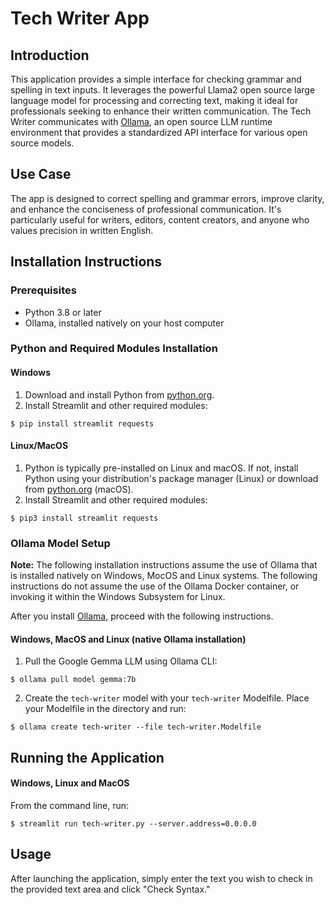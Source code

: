 # Tech Writer App
## Introduction
This application provides a simple interface for checking grammar and spelling in text inputs. It leverages the powerful Llama2 open source large language model for processing and correcting text, making it ideal for professionals seeking to enhance their written communication.
The Tech Writer communicates with [Ollama](https://ollama.ai), an open source LLM runtime environment that provides a standardized API interface for various open source models.
## Use Case
The app is designed to correct spelling and grammar errors, improve clarity, and enhance the conciseness of professional communication. It's particularly useful for writers, editors, content creators, and anyone who values precision in written English.
## Installation Instructions
### Prerequisites
- Python 3.8 or later
- Ollama, installed natively on your host computer
### Python and Required Modules Installation
#### Windows
1. Download and install Python from [python.org](https://www.python.org/downloads/windows/).
2. Install Streamlit and other required modules:
```
$ pip install streamlit requests
```
#### Linux/MacOS
1. Python is typically pre-installed on Linux and macOS. If not, install Python using your distribution's package manager (Linux) or download from [python.org](https://www.python.org/downloads/macos/) (macOS).
2. Install Streamlit and other required modules:
```
$ pip3 install streamlit requests
```
### Ollama Model Setup
**Note:** The following installation instructions assume the use of Ollama that is installed natively on Windows, MocOS and Linux systems.  The following instructions do not assume the use of the Ollama Docker container, or invoking it within the Windows Subsystem for Linux. 

After you install [Ollama](https://github.com/ollama/ollama), proceed with the following instructions.
#### Windows, MacOS and Linux (native Ollama installation)
1. Pull the Google Gemma LLM using Ollama CLI:
```
$ ollama pull model gemma:7b
```
2. Create the `tech-writer` model with your `tech-writer` Modelfile. Place your Modelfile in the directory and run:
```
$ ollama create tech-writer --file tech-writer.Modelfile
```
## Running the Application
#### Windows, Linux and MacOS
From the command line, run:
```
$ streamlit run tech-writer.py --server.address=0.0.0.0
```
## Usage
After launching the application, simply enter the text you wish to check in the provided text area and click "Check Syntax." 

